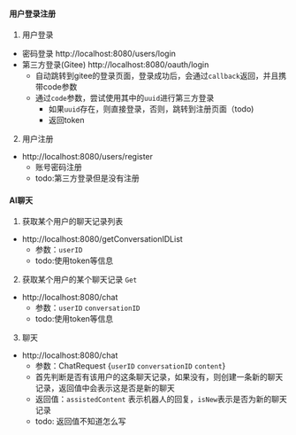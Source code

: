 #### 用户登录注册
1. 用户登录
  - 密码登录 http://localhost:8080/users/login
  - 第三方登录(Gitee) http://localhost:8080/oauth/login
    - 自动跳转到gitee的登录页面，登录成功后，会通过`callback`返回，并且携带code参数
    - 通过`code`参数，尝试使用其中的`uuid`进行第三方登录
      - 如果`uuid`存在，则直接登录，否则，跳转到注册页面（todo)
      - 返回token

2. 用户注册
  - http://localhost:8080/users/register
    - 账号密码注册
    - todo:第三方登录但是没有注册 

#### AI聊天
1. 获取某个用户的聊天记录列表
  - http://localhost:8080/getConversationIDList
    - 参数：`userID`
    - todo:使用token等信息

2. 获取某个用户的某个聊天记录 `Get`
  - http://localhost:8080/chat
    - 参数：`userID` `conversationID`
    - todo:使用token等信息

3. 聊天
  - http://localhost:8080/chat
    - 参数：ChatRequest {`userID` `conversationID` `content`}
    - 首先判断是否有该用户的这条聊天记录，如果没有，则创建一条新的聊天记录，返回值中会表示这是否是新的聊天
    - 返回值：`assistedContent` 表示机器人的回复，`isNew`表示是否为新的聊天记录
    - todo: 返回值不知道怎么写